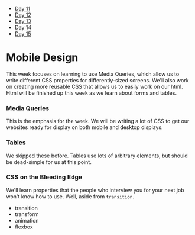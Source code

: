 * [Day 11](Day-11)
* [Day 12](Day-12)
* [Day 13](Day-13)
* [Day 14](Day-14)
* [Day 15](Day-15)
# Mobile Design
This week focuses on learning to use Media Queries, which allow us to write different CSS properties for differently-sized screens. 
We'll also work on creating more reusable CSS that allows us to easily work on our html.
Html will be finished up this week as we learn about forms and tables.

### Media Queries
This is the emphasis for the week. We will be writing a lot of CSS to get our websites ready for display on both mobile and desktop displays.

### Tables
We skipped these before. Tables use lots of arbitrary elements, but should be dead-simple for us at this point.

### CSS on the Bleeding Edge
We'll learn properties that the people who interview you for your next job won't know how to use. Well, aside from `transition`.

* transition
* transform
* animation
* flexbox